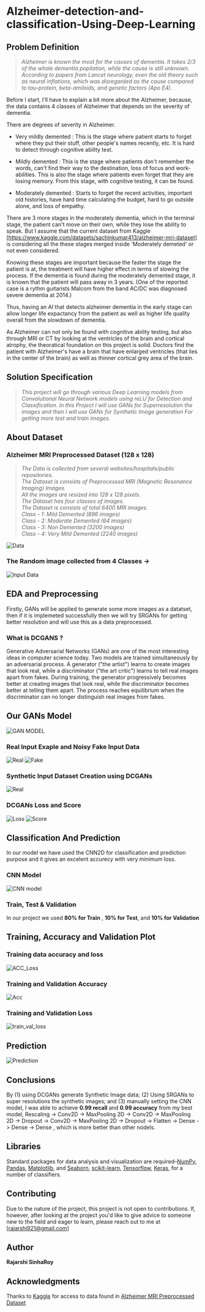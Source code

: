 # Alzheimer-detection-and-classification-Using-Deep-Learning

## **Problem Definition**

>*Alzheimer is known the most for the causes of dementia. It takes 2/3 of the whole dementia popilation, while the cause is still unknown. According to papers from Lancet neurology, even the old theory such as neural inflations, which was disregarded as the cause compared to tau-protein, beta-amiloids, and genetic factors (Apo E4).*


Before I start, I'll have to explain a bit more about the Alzheimer, because, the data contains 4 classes of Alzheimer that depends on the severity of dementia.

There are degrees of severity in Alzheimer.

*   Very mildly demented : This is the stage where patient starts to forget where they put their stuff, other people's names recently, etc. It is hard to detect through cognitive ability test.

*   Mildly demented : This is the stage where patients don't remember the words, can't find their way to the destination, loss of focus and work-abilities. This is also the stage where patients even forget that they are losing memory. From this stage, with cognitive testing, it can be found.

*   Moderately demented : Starts to forget the recent activities, important old histories, have hard time calculating the budget, hard to go outside alone, and loss of empathy.

There are 3 more stages in the moderately dementia, which in the terminal stage, the patient can't move on their own, while they lose the ability to speak. But I assume that the current dataset from Kaggle [https://www.kaggle.com/datasets/sachinkumar413/alzheimer-mri-dataset] is considering all the these stages merged inside 'Moderately demeted' or not even considered.

Knowing these stages are important because the faster the stage the patient is at, the treatment will have higher effect in terms of slowing the process. If the dementia is found during the moderately demented stage, it is known that the patient will pass away in 3 years. (One of the reported case is a rythm guitarists Malcom from the band AC/DC was diagnosed severe dementia at 2014.)

Thus, having an AI that detects alzheimer dementia in the early stage can allow longer life expactancy from the patient as well as higher life quality overall from the slowdown of dementia.

As Alzheimer can not only be found with cognitive ability testing, but also through MRI or CT by looking at the ventricles of the brain and cortical atrophy, the theoratical foundation on this project is solid. Doctors find the patient with Alzheimer's have a brain that have enlarged ventricles (that lies in the center of the brain) as well as thinner cortical grey area of the brain.

## **Solution Specification**

> *This project will go through various Deep Learning models from Convolutional Neural Network models using reLU for Detection and Classification.
In this Project I will use GANs for Superresolution the images and then I will use GANs for Synthetic Image generation For getting more test and train images.*

## About Dataset

### Alzheimer MRI Preprocessed Dataset (128 x 128)

>*The Data is collected from several websites/hospitals/public repositories. <br>
The Dataset is consists of Preprocessed MRI (Magnetic Resonance Imaging) Images. <br>
All the images are resized into 128 x 128 pixels. <br>
The Dataset has four classes of images. <br>
The Dataset is consists of total 6400 MRI images. <br>
Class - 1: Mild Demented (896 images) <br>
Class - 2: Moderate Demented (64 images) <br>
Class - 3: Non Demented (3200 images) <br>
Class - 4: Very Mild Demented (2240 images)*

![Data](Output/data.png)

### The Random image collected from 4 Classes ->
![Input Data](Output/Image.png)

## EDA and Preprocessing
Firstly, GANs will be applied to generate some more images as a datatset, then if it is implemeted successfully then we will try SRGANs for getting better resolution and will use this as a data preprocessed.

### What is DCGANS ?
Generative Adversarial Networks (GANs) are one of the most interesting ideas in computer science today. Two models are trained simultaneously by an adversarial process. A generator ("the artist") learns to create images that look real, while a discriminator ("the art critic") learns to tell real images apart from fakes. During training, the generator progressively becomes better at creating images that look real, while the discriminator becomes better at telling them apart. The process reaches equilibrium when the discriminator can no longer distinguish real images from fakes.

## Our GANs Model
![GAN MODEL](Output/GanModel.png)

### Real Input Exaple and Noisy Fake Input Data
![Real](Output/batchinput.png) ![Fake](Output/fakeimage.png)

### Synthetic Input Dataset Creation using DCGANs
![Real](Output/syntheticimage.png)

### DCGANs Loss and Score
![Loss](Output/ganLoss.png) ![Score](Output/ganScore.png)

## Classification And Prediction
In our model we have used the CNN2D for classification and prediction purpose and it gives an excelent accurecy with very minimum loss.

### CNN Model
![CNN model](Output/CnnModel.png)

### Train, Test & Validation
In our project we used **80% for Train** , **10% for Test**, and **10% for Validation**

## Training, Accuracy and Validation Plot
### Training data accuracy and loss
![ACC_Loss](Output/trainingdataAcc_loss.png)
### Training and Validation Accuracy
![Acc](Output/Acc.png)
### Training and Validation Loss
![train_val_loss](Output/train_val_loss.png)

## Prediction 
![Prediction](Output/Prediction.png)

## Conclusions

By (1) using DCGANs generate Synthetic Image data; (2) Using SRGANs to super resolutions the synthetic images; and (3) manually setting the CNN model, I was able to achieve **0.99 recall** and **0.99 accuracy** from my best model, Rescaling -> Conv2D -> MaxPooling 2D -> Conv2D -> MaxPooling 2D -> Dropout -> Conv2D -> MaxPooling 2D -> Dropout -> Flatten -> Dense -> Dense -> Dense ,  which is more better than other nodels.

## Libraries

Standard packages for data analysis and visualization are required–[NumPy](https://numpy.org/), [Pandas](https://pandas.pydata.org/), [Matplotlib](https://matplotlib.org/), and [Seaborn](https://seaborn.pydata.org/), [scikit-learn](https://scikit-learn.org/stable/index.html), [Tensorflow](https://www.tensorflow.org/), [Keras](https://keras.io/), for a number of classifiers.


## Contributing

Due to the nature of the project, this project is not open to contributions. If, however, after looking at the project you'd like to give advice to someone new to the field and eager to learn, please reach out to me at [rajarshi921@gmail.com]

## Author

**Rajarshi SinhaRoy** <br/>



## Acknowledgments
Thanks to [Kaggle](https://www.kaggle.com) for access to data found in [Alzheimer MRI Preprocessed Dataset](https://www.kaggle.com/datasets/sachinkumar413/alzheimer-mri-dataset)
